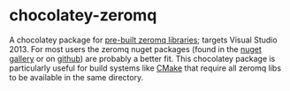 # chocolatey-zeromq
A chocolatey package for [pre-built zeromq libraries](http://sourceforge.net/projects/zeromq/files/zeromq-binaries/); 
targets Visual Studio 2013. For most users the zeromq nuget packages (found in
the [nuget gallery](http://www.nuget.org/packages/zeromq/) or on
[github](https://github.com/sergey-shandar/getzeromq)) are probably a better
fit. This chocolatey package is particularly useful for build systems like
[CMake](http://www.cmake.org) that require all zeromq libs to be available in 
the same directory.

